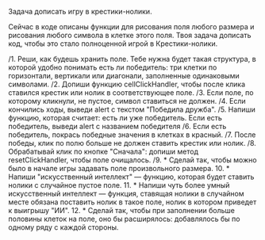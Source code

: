 Задача дописать игру в крестики-нолики.

Сейчас в коде описаны функции для рисования поля любого размера и рисования любого символа в клетке этого поля.
Твоя задача дописать код, чтобы это стало полноценной игрой в Крестики-нолики.

/1. Реши, как будешь хранить поле. Тебе нужна будет такая структура, в которой удобно понимать есть ли победитель: три клетки по горизонтали, вертикали или диагонали, заполненные одинаковыми символами.
/2. Допиши функцию cellClickHandler, чтобы после клика ставился крестик или нолик в соответствующее поле.
/3. Если поле, по которому кликнули, не пустое, символ ставиться не должен.
/4. Если кончились ходы, выведи alert с текстом "Победила дружба".
/5. Напиши функцию, которая считает: есть ли уже победитель. Если есть победитель, выведи alert с названием победителя
/6. Если есть победитель, покрась победные значения в клетках в красный.
/7. После победы, клик по полю больше не должен ставить крестик или нолик.
/8. Обрабатывай клик по кнопке "Сначала": допиши метод resetClickHandler, чтобы поле очищалось.
/9. \* Сделай так, чтобы можно было в начале игры задавать поле произвольного размера.
10. \* Напиши "искусственный интеллект" — функцию, которая будет ставить нолики с случайное пустое поле.
11. \* Напиши чуть более умный искусственный интеллект — функция, ставящая нолики в случайном месте обязана поставить нолик в такое поле, нолик в котором приведет к выигрышу "ИИ".
12. \* Сделай так, чтобы при заполнении больше половины клеток на поле, оно бы расширялось: добавлялось бы по одному ряду с каждой стороны.
